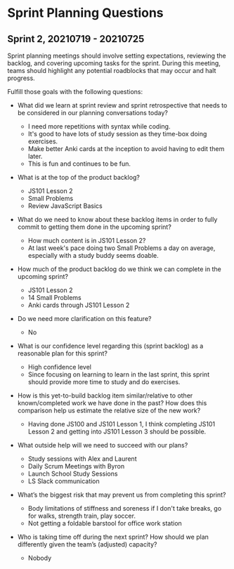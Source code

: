 # Sprint Planning Questions

## Sprint 2, 20210719 - 20210725

Sprint planning meetings should involve setting expectations, reviewing the backlog, and covering upcoming tasks for the sprint. During this meeting, teams should highlight any potential roadblocks that may occur and halt progress.

Fulfill those goals with the following questions:

* What did we learn at sprint review and sprint retrospective that needs to be considered in our planning conversations today?
  * I need more repetitions with syntax while coding.
  * It's good to have lots of study session as they time-box doing exercises.
  * Make better Anki cards at the inception to avoid having to edit them later.
  * This is fun and continues to be fun.

* What is at the top of the product backlog?
  * JS101 Lesson 2
  * Small Problems
  * Review JavaScript Basics

* What do we need to know about these backlog items in order to fully commit to getting them done in the upcoming sprint?
  * How much content is in JS101 Lesson 2?
  * At last week's pace doing two Small Problems a day on average, especially with a study buddy seems doable.

* How much of the product backlog do we think we can complete in the upcoming sprint?
  * JS101 Lesson 2
  * 14 Small Problems
  * Anki cards through JS101 Lesson 2

* Do we need more clarification on this feature?
  * No

* What is our confidence level regarding this (sprint backlog) as a reasonable plan for this sprint?
  * High confidence level
  * Since focusing on learning to learn in the last sprint, this sprint should provide more time to study and do exercises.

* How is this yet-to-build backlog item similar/relative to other known/completed work we have done in the past? How does this comparison help us estimate the relative size of the new work?
  * Having done JS100 and JS101 Lesson 1, I think completing JS101 Lesson 2 and getting into JS101 Lesson 3 should be possible.

* What outside help will we need to succeed with our plans?
  * Study sessions with Alex and Laurent
  * Daily Scrum Meetings with Byron
  * Launch School Study Sessions
  * LS Slack communication

* What’s the biggest risk that may prevent us from completing this sprint?
  * Body limitations of stiffness and soreness if I don't take breaks, go for walks, strength train, play soccer.
  * Not getting a foldable barstool for office work station

* Who is taking time off during the next sprint? How should we plan differently given the team’s (adjusted) capacity?
  * Nobody
